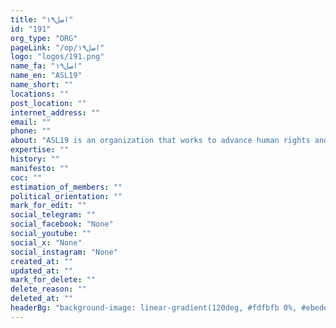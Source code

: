 ```yaml
---
title: "اصل۱۹"
id: "191"
org_type: "ORG"
pageLink: "/op/اصل۱۹"
logo: "logos/191.png"
name_fa: "اصل۱۹"
name_en: "ASL19"
name_short: ""
locations: ""
post_location: ""
internet_address: ""
email: ""
phone: ""
about: "ASL19 is an organization that works to advance human rights and civil liberties in Iran. They do this by building innovative solutions to counter censorship, misinformation, and other challenges."
expertise: ""
history: ""
manifesto: ""
coc: ""
estimation_of_members: ""
political_orientation: ""
mark_for_edit: ""
social_telegram: ""
social_facebook: "None"
social_youtube: ""
social_x: "None"
social_instagram: "None"
created_at: ""
updated_at: ""
mark_for_delete: ""
delete_reason: ""
deleted_at: ""
headerBg: "background-image: linear-gradient(120deg, #fdfbfb 0%, #ebedee 100%);"
---
```

